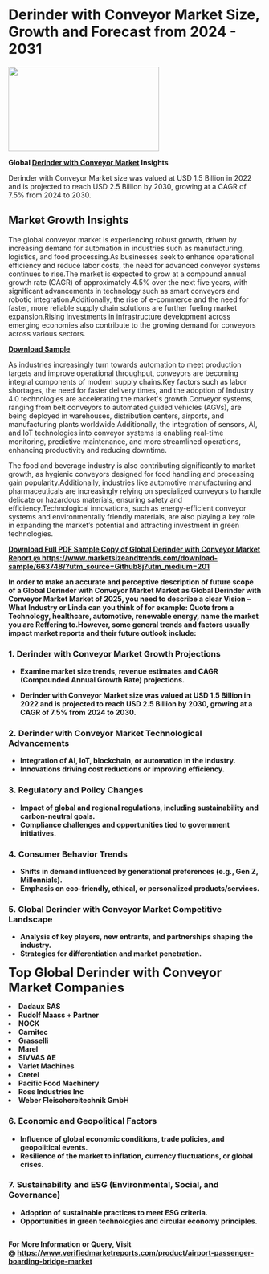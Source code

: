 <H1>Derinder with Conveyor Market Size, Growth and Forecast from 2024 - 2031</H1><img class="aligncenter size-medium wp-image-584254" src="https://thirdeyenews.in/wp-content/uploads/2024/09/Global-Market-Research-300x168.jpeg" alt="" width="300" height="168" /><p><strong>Global&nbsp;<a href="https://www.marketsizeandtrends.com/download-sample/663748/?utm_source=Github8j?utm_medium=201">Derinder with Conveyor Market</a> Insights</strong></p><p>Derinder with Conveyor Market size was valued at USD 1.5 Billion in 2022 and is projected to reach USD 2.5 Billion by 2030, growing at a CAGR of 7.5% from 2024 to 2030.</p><p><h2>Market Growth Insights</h2> <p>The global conveyor market is experiencing robust growth, driven by increasing demand for automation in industries such as manufacturing, logistics, and food processing.As businesses seek to enhance operational efficiency and reduce labor costs, the need for advanced conveyor systems continues to rise.The market is expected to grow at a compound annual growth rate (CAGR) of approximately 4.5% over the next five years, with significant advancements in technology such as smart conveyors and robotic integration.Additionally, the rise of e-commerce and the need for faster, more reliable supply chain solutions are further fueling market expansion.Rising investments in infrastructure development across emerging economies also contribute to the growing demand for conveyors across various sectors.</p> <p><strong><a href="#">Download Sample</a></strong></p> <p>As industries increasingly turn towards automation to meet production targets and improve operational throughput, conveyors are becoming integral components of modern supply chains.Key factors such as labor shortages, the need for faster delivery times, and the adoption of Industry 4.0 technologies are accelerating the market's growth.Conveyor systems, ranging from belt conveyors to automated guided vehicles (AGVs), are being deployed in warehouses, distribution centers, airports, and manufacturing plants worldwide.Additionally, the integration of sensors, AI, and IoT technologies into conveyor systems is enabling real-time monitoring, predictive maintenance, and more streamlined operations, enhancing productivity and reducing downtime.</p> <p>The food and beverage industry is also contributing significantly to market growth, as hygienic conveyors designed for food handling and processing gain popularity.Additionally, industries like automotive manufacturing and pharmaceuticals are increasingly relying on specialized conveyors to handle delicate or hazardous materials, ensuring safety and efficiency.Technological innovations, such as energy-efficient conveyor systems and environmentally friendly materials, are also playing a key role in expanding the market’s potential and attracting investment in green technologies.</p> <p><strong><a href="#"></p><p><span class=""><strong>Download Full PDF Sample Copy of Global Derinder with Conveyor Market Report</strong> @ <a href="https://www.marketsizeandtrends.com/download-sample/663748/?utm_source=Github8j?utm_medium=201" target="_blank">https://www.marketsizeandtrends.com/download-sample/663748/?utm_source=Github8j?utm_medium=201</a></span></p><p>In order to make an accurate and perceptive description of future scope of a Global&nbsp;Derinder with Conveyor Market Market as Global&nbsp;Derinder with Conveyor Market Market of 2025, you need to describe a clear Vision &ndash; What Industry or Linda can you think of for example: Quote from a Technology, healthcare, automotive, renewable energy, name the market you are Reffering to.However, some general trends and factors usually impact market reports and their future outlook include:</p><h3>1.&nbsp;<strong>Derinder with Conveyor Market Growth Projections</strong></h3><ul><li>Examine market size trends, revenue estimates and CAGR (Compounded Annual Growth Rate) projections.</li><li><p>Derinder with Conveyor Market size was valued at USD 1.5 Billion in 2022 and is projected to reach USD 2.5 Billion by 2030, growing at a CAGR of 7.5% from 2024 to 2030.</p></li></ul><h3>2.&nbsp;<strong>Derinder with Conveyor Market Technological Advancements</strong></h3><ul><li>Integration of AI, IoT, blockchain, or automation in the industry.</li><li>Innovations driving cost reductions or improving efficiency.</li></ul><h3>3.&nbsp;<strong>Regulatory and Policy Changes</strong></h3><ul><li>Impact of global and regional regulations, including sustainability and carbon-neutral goals.</li><li>Compliance challenges and opportunities tied to government initiatives.</li></ul><h3>4.&nbsp;<strong>Consumer Behavior Trends</strong></h3><ul><li>Shifts in demand influenced by generational preferences (e.g., Gen Z, Millennials).</li><li>Emphasis on eco-friendly, ethical, or personalized products/services.</li></ul><h3>5.&nbsp;<strong>Global Derinder with Conveyor Market Competitive Landscape</strong></h3><ul><li>Analysis of key players, new entrants, and partnerships shaping the industry.</li><li>Strategies for differentiation and market penetration.</li></ul><p data-pm-slice="1 1 []"><span style="color: inherit; font-family: inherit; font-size: 25px;">Top Global Derinder with Conveyor Market Companies</span></p><div class="" data-test-id=""><p><li>Dadaux SAS</li><li> Rudolf Maass + Partner</li><li> NOCK</li><li> Carnitec</li><li> Grasselli</li><li> Marel</li><li> SIVVAS AE</li><li> Varlet Machines</li><li> Cretel</li><li> Pacific Food Machinery</li><li> Ross Industries Inc</li><li> Weber Fleischereitechnik GmbH</li></p></div><h3>6.&nbsp;<strong>Economic and Geopolitical Factors</strong></h3><ul><li>Influence of global economic conditions, trade policies, and geopolitical events.</li><li>Resilience of the market to inflation, currency fluctuations, or global crises.</li></ul><h3>7.&nbsp;<strong>Sustainability and ESG (Environmental, Social, and Governance)</strong></h3><ul><li>Adoption of sustainable practices to meet ESG criteria.</li><li>Opportunities in green technologies and circular economy principles.</li></ul><h2><strong style="font-size: 14px;">For More Information or Query, Visit @&nbsp;</strong><a style="background-color: #ffffff; font-size: 14px;" href="https://www.marketsizeandtrends.com/report/derinder-with-conveyor-market/" target="_blank">https://www.verifiedmarketreports.com/product/airport-passenger-boarding-bridge-market</a></h2>